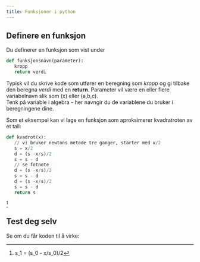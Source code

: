 ```yaml
---
title: Funksjoner i python
---
```


## Definere en funksjon

Du definerer en funksjon som vist under

```python
def funksjonsnavn(parameter):
   kropp
   return verdi
```

Typisk vil du skrive kode som utfører en beregning som _kropp_ og 
gi tilbake den beregna _verdi_ med en **return**.
Parameter vil være en eller flere variabelnavn slik som (x) eller (a,b,c).  
Tenk på variable i algebra - her navngir du de variablene du bruker i beregningene dine.

Som et eksempel kan vi lage en funksjon som aproksimerer kvadratroten av et tall:

```python
def kvadrot(x):
   // vi bruker newtons metode tre ganger, starter med x/2
   s = x/2
   d = (s -x/s)/2
   s = s - d
   // se fotnote
   d = (s -x/s)/2
   s = s - d
   d = (s -x/s)/2
   s = s - d
   return s
```
[^fotnote]

[^fotnote]: <la-tex leqno="true" displaymode="true">s_1 = (s_0 - x/s_0)/2</la-tex>

## Test deg selv

Se om du får koden til å virke:

<quest-ion height="40" qid="84289"></quest-ion>




